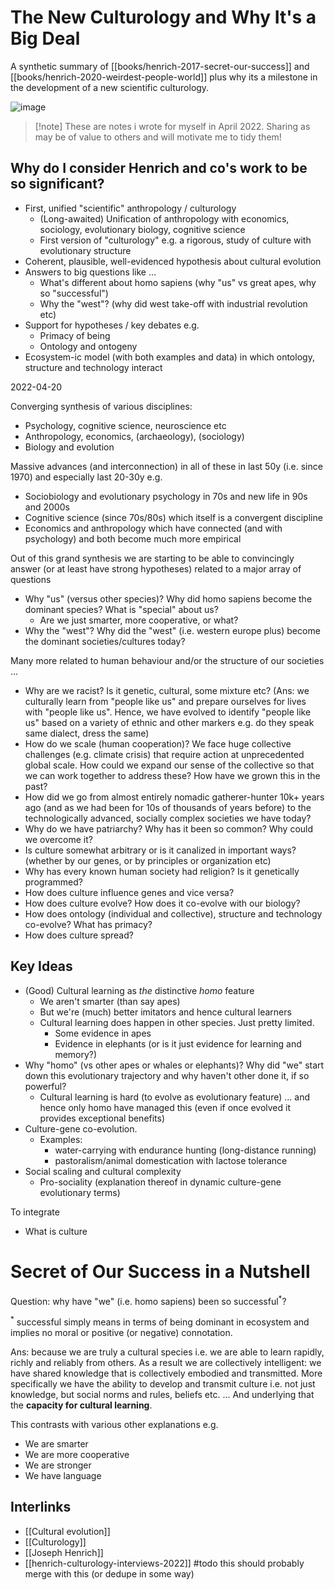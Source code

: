 # The New Culturology and Why It's a Big Deal

A synthetic summary of [[books/henrich-2017-secret-our-success]] and [[books/henrich-2020-weirdest-people-world]] plus why its a milestone in the development of a new scientific culturology.

![image](https://github.com/life-itself/community/assets/180658/1726e595-dfcc-4451-ab91-c44a10a1d4a2)

> [!note] These are notes i wrote for myself in April 2022. Sharing as may be of value to others and will motivate me to tidy them!

## Why do I consider Henrich and co's work to be so significant?

* First, unified "scientific" anthropology / culturology
  * (Long-awaited) Unification of anthropology with economics, sociology, evolutionary biology, cognitive science
  * First version of "culturology" e.g. a rigorous, study of culture with evolutionary structure
* Coherent, plausible, well-evidenced hypothesis about cultural evolution
* Answers to big questions like ...
  * What's different about homo sapiens (why "us" vs great apes, why so "successful")
  * Why the "west"? (why did west take-off with industrial revolution etc)
* Support for hypotheses / key debates e.g.
  * Primacy of being
  * Ontology and ontogeny
* Ecosystem-ic model (with both examples and data) in which ontology, structure and technology interact

2022-04-20

Converging synthesis of various disciplines:

* Psychology, cognitive science, neuroscience etc
* Anthropology, economics, (archaeology), (sociology)
* Biology and evolution

Massive advances (and interconnection) in all of these in last 50y (i.e. since 1970) and especially last 20-30y e.g.

- Sociobiology and evolutionary psychology in 70s and new life in 90s and 2000s
- Cognitive science (since 70s/80s) which itself is a convergent discipline
- Economics and anthropology which have connected (and with psychology) and both become much more empirical

Out of this grand synthesis we are starting to be able to convincingly answer (or at least have strong hypotheses) related to a major array of questions

- Why "us" (versus other species)? Why did homo sapiens become the dominant species? What is "special" about us?
  - Are we just smarter, more cooperative, or what?
- Why the "west"? Why did the "west" (i.e. western europe plus) become the dominant societies/cultures today?

Many more related to human behaviour and/or the structure of our societies ...

* Why are we racist? Is it genetic, cultural, some mixture etc? (Ans: we culturally learn from "people like us" and prepare ourselves for lives with "people like us". Hence, we have evolved to identify "people like us" based on a variety of ethnic and other markers e.g. do they speak same dialect, dress the same)
* How do we scale (human cooperation)? We face huge collective challenges (e.g. climate crisis) that require action at unprecedented global scale. How could we expand our sense of the collective so that we can work together to address these? How have we grown this in the past?
* How did we go from almost entirely nomadic gatherer-hunter 10k+ years ago (and as we had been for 10s of thousands of years before) to the technologically advanced, socially complex societies we have today? 
* Why do we have patriarchy? Why has it been so common? Why could we overcome it?
* Is culture somewhat arbitrary or is it canalized in important ways? (whether by our genes, or by principles or organization etc)
* Why has every known human society had religion? Is it genetically programmed?
* How does culture influence genes and vice versa?
* How does culture evolve? How does it co-evolve with our biology?
* How does ontology (individual and collective), structure and technology co-evolve? What has primacy?
* How does culture spread?

## Key Ideas

* (Good) Cultural learning as *the* distinctive *homo* feature
  * We aren't smarter (than say apes)
  * But we're (much) better imitators and hence cultural learners
  * Cultural learning does happen in other species. Just pretty limited.
    * Some evidence in apes
    * Evidence in elephants (or is it just evidence for learning and memory?)
* Why "homo" (vs other apes or whales or elephants)? Why did "we" start down this evolutionary trajectory and why haven't other done it, if so powerful?
  * Cultural learning is hard (to evolve as evolutionary feature) ... and hence only homo have managed this (even if once evolved it provides exceptional benefits)
* Culture-gene co-evolution.
  * Examples:
    * water-carrying with endurance hunting (long-distance running)
    * pastoralism/animal domestication with lactose tolerance
* Social scaling and cultural complexity
  * Pro-sociality (explanation thereof in dynamic culture-gene evolutionary terms)

To integrate

* What is culture

# Secret of Our Success in a Nutshell

Question: why have "we" (i.e. homo sapiens) been so successful<sup>*</sup>?

<sup>*</sup> successful simply means in terms of being dominant in ecosystem and implies no moral or positive (or negative) connotation.

Ans: because we are truly a cultural species i.e. we are able to learn rapidly, richly and reliably from others. As a result we are collectively intelligent: we have shared knowledge that is collectively embodied and transmitted. More specifically we have the ability to develop and transmit culture i.e. not just knowledge, but social norms and rules, beliefs etc. ... And underlying that the **capacity for cultural learning**.

This contrasts with various other explanations e.g.

* We are smarter
* We are more cooperative
* We are stronger
* We have language

## Interlinks

- [[Cultural evolution]]
- [[Culturology]]
- [[Joseph Henrich]]
- [[henrich-culturology-interviews-2022]] #todo this should probably merge with this (or dedupe in some way)
